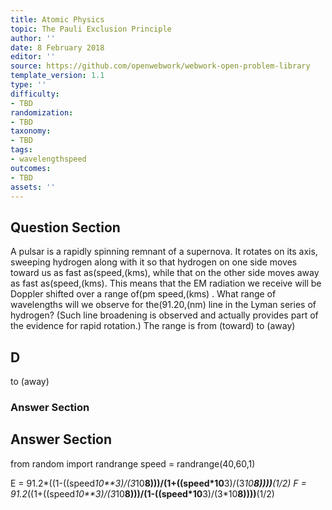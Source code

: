 ```yaml
---
title: Atomic Physics
topic: The Pauli Exclusion Principle
author: ''
date: 8 February 2018
editor: ''
source: https://github.com/openwebwork/webwork-open-problem-library
template_version: 1.1
type: ''
difficulty:
- TBD
randomization:
- TBD
taxonomy:
- TBD
tags:
- wavelengthspeed
outcomes:
- TBD
assets: ''
---
```


## Question Section 

A pulsar is a rapidly spinning remnant of a supernova. It rotates on its axis, sweeping hydrogen along with it so that hydrogen on one side moves toward us as fast as(speed,(kms), while that on the other side moves away as fast as(speed,(kms). This means that the EM radiation we receive will be Doppler shifted over a range of(pm speed,(kms) . What range of wavelengths will we observe for the(91.20,(nm) line in the Lyman series of hydrogen? (Such line broadening is observed and actually provides part of the evidence for rapid rotation.)
The range is from (toward) to (away)

## D
to (away)
### Answer Section


## Answer Section

from random import randrange
speed = randrange(40,60,1)

E = 91.2*((1-((speed*10**3)/(3*10**8)))/(1+((speed*10**3)/(3*10**8))))**(1/2)
F = 91.2*((1+((speed*10**3)/(3*10**8)))/(1-((speed*10**3)/(3*10**8))))**(1/2)